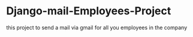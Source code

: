# Django-mail-Employees-Project
this project to send a mail via gmail for all you employees in the company
